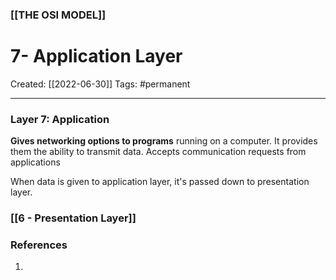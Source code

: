 ### [[THE OSI MODEL]]

# 7- Application Layer
Created:  [[2022-06-30]]
Tags: #permanent 

---
### Layer 7: Application 
**Gives networking options to programs** running on a computer. It provides them the ability to transmit data. Accepts communication requests from applications


When data is given to application layer, it's passed down to presentation layer.
### [[6 - Presentation Layer]]












### References
1. 